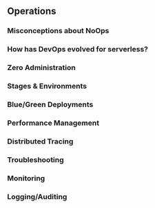 ## Operations

<!--
Some guidance as to what needs to go in this section:

1. Tell the story about the shift in the role of DevOps.
2. How serverless is changing our look beyond infrastructure.
3. Some new problems emerging for DevOps teams.
4. How is it changing the ways we deploy applications?

Feel free to modify the sub-sections. 

Add yourself as a contributer for the section(s) you contribute to. 

<hr>

**Section Credits:** <name> (<github handle>)

<hr>
-->

### Misconceptions about NoOps

### How has DevOps evolved for serverless?

### Zero Administration

### Stages & Environments

### Blue/Green Deployments

### Performance Management

### Distributed Tracing

### Troubleshooting 

### Monitoring

### Logging/Auditing

